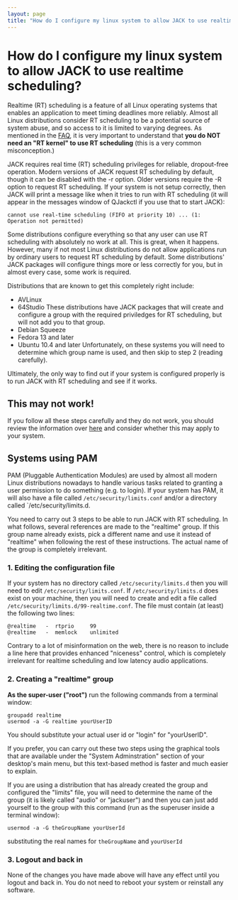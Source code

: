 ```yaml
---
layout: page
title: "How do I configure my linux system to allow JACK to use realtime scheduling?"
---
```


# How do I configure my linux system to allow JACK to use realtime scheduling?

Realtime (RT) scheduling is a feature of all Linux operating systems that
enables an application to meet timing deadlines more reliably. Almost all
Linux distributions consider RT scheduling to be a potential source of system
abuse, and so access to it is limited to varying degrees. As mentioned in the 
[FAQ](realtime_vs_realtime_kernel.html), it is very important to understand that
**you do NOT need an "RT kernel" to use RT scheduling**
(this is a very common misconception.)

JACK requires real time (RT) scheduling privileges for reliable, dropout-free
operation. Modern versions of JACK request RT scheduling by default, though it
can be disabled with the -r option. Older versions require the -R option to
request RT scheduling. If your system is not setup correctly, then JACK will
print a message like when it tries to run with RT scheduling (it will appear
in the messages window of QJackctl if you use that to start JACK):

    
    
    cannot use real-time scheduling (FIFO at priority 10) ... (1: Operation not permitted)
    

Some distributions configure everything so that any user can use RT scheduling
with absolutely no work at all. This is great, when it happens. However, many
if not most Linux distributions do not allow applications run by ordinary
users to request RT scheduling by default. Some distributions' JACK packages
will configure things more or less correctly for you, but in almost every
case, some work is required.

Distributions that are known to get this completely right include:

* AVLinux 
* 64Studio  These distributions have JACK packages that will
  create and configure a group with the required priviledges for
  RT scheduling, but will not add you to that group. 
* Debian Squeeze 
* Fedora 13 and later 
* Ubuntu 10.4 and later  Unfortunately,
  on these systems you will need to determine which group name is used,
  and then skip to step 2 (reading carefully). 

Ultimately, the only way to find out if your system is configured properly is
to run JACK with RT scheduling and see if it works.

## This may not work!

If you follow all these steps carefully and they do not work, you should
review the information over [here](linux_group_sched.html)
and consider whether this may apply to your system.

## Systems using PAM

PAM (Pluggable Authentication Modules) are used by almost all modern Linux
distributions nowadays to handle various tasks related to granting a user
permission to do something (e.g. to login). If your system has PAM, it will
also have a file called `/etc/security/limits.conf` and/or a directory called
`/etc/security/limits.d.

You need to carry out 3 steps to be able to run JACK with RT scheduling. In
what follows, several references are made to the "realtime" group. If this
group name already exists, pick a different name and use it instead of
"realtime" when following the rest of these instructions. The actual name of
the group is completely irrelevant.

### 1. Editing the configuration file

If your system has no directory called `/etc/security/limits.d` then you will
need to edit `/etc/security/limits.conf`. If `/etc/security/limits.d` does
exist on your machine, then you will need to create and edit a file called
`/etc/security/limits.d/99-realtime.conf`. The file must contain (at least)
the following two lines:

    
    
    @realtime   -  rtprio     99
    @realtime   -  memlock    unlimited
    

Contrary to a lot of misinformation on the web, there is no reason to include
a line here that provides enhanced "niceness" control, which is completely
irrelevant for realtime scheduling and low latency audio applications.

### 2. Creating a "realtime" group

**As the super-user ("root")** run the following commands from a terminal window: 
    
    
    groupadd realtime
    usermod -a -G realtime yourUserID
    

You should substitute your actual user id or "login" for "yourUserID".

If you prefer, you can carry out these two steps using the graphical tools
that are available under the "System Adminstration" section of your desktop's
main menu, but this text-based method is faster and much easier to explain.

If you are using a distribution that has already created the group and
configured the "limits" file, you will need to determine the name of the group
(it is likely called "audio" or "jackuser") and then you can just add yourself
to the group with this command (run as the superuser inside a terminal
window):

    
    
    usermod -a -G theGroupName yourUserId
    

substituting the real names for `theGroupName` and `yourUserId`

### 3. Logout and back in

None of the changes you have made above will have any effect until you logout
and back in. You do not need to reboot your system or reinstall any software.

